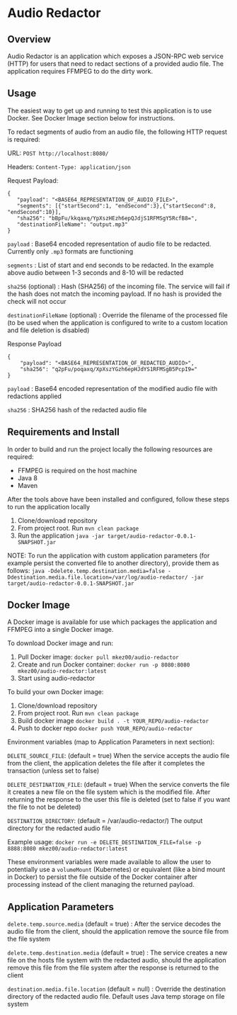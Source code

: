Audio Redactor
=

Overview
-

Audio Redactor is an application which exposes a JSON-RPC web service (HTTP) for users that need to redact sections of a provided audio file.  The application requires FFMPEG to do the dirty work.

Usage
-

The easiest way to get up and running to test this application is to use Docker.  See Docker Image section below for instructions.

To redact segments of audio from an audio file, the following HTTP request is required:

URL: `POST http://localhost:8080/`

Headers: `Content-Type: application/json`

Request Payload:

```
{
   "payload": "<BASE64_REPRESENTATION_OF_AUDIO_FILE>",
   "segments": [{"startSecond":1, "endSecond":3},{"startSecond":8, "endSecond":10}],
   "sha256": "bBpFu/kkqaxq/YpXszHEzh6epQJdjS1RFMSgY5RcfB8=",
   "destinationFileName": "output.mp3"
}
```

`payload` : Base64 encoded representation of audio file to be redacted.  Currently only `.mp3` formats are functioning

`segments` : List of start and end seconds to be redacted.  In the example above audio between 1-3 seconds and 8-10 will be redacted

`sha256` (optional) : Hash (SHA256) of the incoming file.  The service will fail if the hash does not match the incoming payload.  If no hash is provided the check will not occur

`destinationFileName` (optional) : Override the filename of the processed file (to be used when the application is configured to write to a custom location and file deletion is disabled)

Response Payload

```
{
    "payload": "<BASE64_REPRESENTATION_OF_REDACTED_AUDIO>",
    "sha256": "q2pFu/poqaxq/XpXszYGzh6epHJdYS1RFMSgB5PcpI9="
}
```

`payload` : Base64 encoded representation of the modified audio file with redactions applied

`sha256` : SHA256 hash of the redacted audio file

Requirements and Install
-

In order to build and run the project locally the following resources are required:

- FFMPEG is required on the host machine
- Java 8
- Maven

After the tools above have been installed and configured, follow these steps to run the application locally

1. Clone/download repository
2. From project root.  Run `mvn clean package`
3. Run the application `java -jar target/audio-redactor-0.0.1-SNAPSHOT.jar`

NOTE: To run the application with custom application parameters (for example persist the converted file to another directory), provide them as follows: `java -Ddelete.temp.destination.media=false -Ddestination.media.file.location=/var/log/audio-redactor/ -jar target/audio-redactor-0.0.1-SNAPSHOT.jar`

Docker Image
-

A Docker image is available for use which packages the application and FFMPEG into a single Docker image.

To download Docker image and run:

1. Pull Docker image: `docker pull mkez00/audio-redactor`
2. Create and run Docker container: `docker run -p 8080:8080 mkez00/audio-redactor:latest`
3. Start using audio-redactor

To build your own Docker image:

1. Clone/download repository
2. From project root.  Run `mvn clean package`
3. Build docker image `docker build . -t YOUR_REPO/audio-redactor`
4. Push to docker repo `docker push YOUR_REPO/audio-redactor`

Environment variables (map to Application Parameters in next section):

`DELETE_SOURCE_FILE`: (default = true) When the service accepts the audio file from the client, the application deletes the file after it completes the transaction (unless set to false)

`DELETE_DESTINATION_FILE`: (default = true) When the service converts the file it creates a new file on the file system which is the modified file.  After returning the response to the user this file is deleted (set to false if you want the file to not be deleted)

`DESTINATION_DIRECTORY`: (default = /var/audio-redactor/) The output directory for the redacted audio file

Example usage: `docker run -e DELETE_DESTINATION_FILE=false -p 8888:8080 mkez00/audio-redactor:latest`

These environment variables were made available to allow the user to potentially use a `volumeMount` (Kubernetes) or equivalent (like a bind mount in Docker) to persist the file outside of the Docker container after processing instead of the client managing the returned payload.

Application Parameters
-

`delete.temp.source.media` (default = true) : After the service decodes the audio file from the client, should the application remove the source file from the file system

`delete.temp.destination.media` (default = true) : The service creates a new file on the hosts file system with the redacted audio, should the application remove this file from the file system after the response is returned to the client

`destination.media.file.location` (default = null) : Override the destination directory of the redacted audio file.  Default uses Java temp storage on file system

